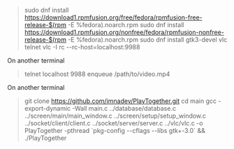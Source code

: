 > sudo dnf install https://download1.rpmfusion.org/free/fedora/rpmfusion-free-release-$(rpm -E %fedora).noarch.rpm
> sudo dnf install https://download1.rpmfusion.org/nonfree/fedora/rpmfusion-nonfree-release-$(rpm -E %fedora).noarch.rpm
> sudo dnf install gtk3-devel vlc telnet
> vlc -I rc --rc-host=localhost:9988

On another terminal
> telnet localhost 9988
> enqueue /path/to/video.mp4

On another terminal
> git clone https://github.com/imnadev/PlayTogether.git
> cd main
> gcc -export-dynamic -Wall main.c ../database/database.c ../screen/main/main_window.c ../screen/setup/setup_window.c ../socket/client/client.c ../socket/server/server.c ../vlc/vlc.c -o PlayTogether -pthread \`pkg-config --cflags --libs gtk+-3.0\` && ./PlayTogether